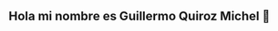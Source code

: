 ## Hola mi nombre es Guillermo Quiroz Michel 👋

<!--
**QMGuillermo23/QMGuillermo23** is a ✨ _special_ ✨ repository because its `README.md` (this file) appears on your GitHub profile.

Here are some ideas to get you started:

Soy Licenciado en Contaduría con más de 10 años de experiencia en contabilidad y análisis financiero, complementada con conocimientos en Data Science adquiridos en el BootCamp de Tripleten. Me especializo en el análisis de datos y la automatización de procesos mediante herramientas como Python y SQL. Mi objetivo es aplicar y expandir mis habilidades en un entorno de Ciencia de Datos, contribuyendo al éxito de proyectos analíticos y al desarrollo de soluciones basadas en datos.

Me pueden contactar LinkedIn: https://www.linkedin.com/in/guillermo-quiroz-michel-23qm1982/ --!>



